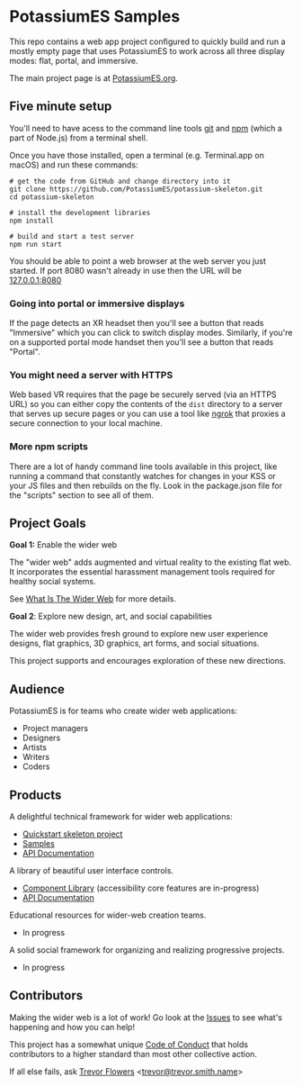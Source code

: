 # PotassiumES Samples

This repo contains a web app project configured to quickly build and run a mostly empty page that uses PotassiumES to work across all three display modes: flat, portal, and immersive.

The main project page is at [PotassiumES.org](https://potassiumes.org/).

## Five minute setup

You'll need to have acess to the command line tools [git](https://git-scm.com/book/en/v2/Getting-Started-Installing-Git) and [npm](https://nodejs.org/en/download/) (which a part of Node.js) from a terminal shell.

Once you have those installed, open a terminal (e.g. Terminal.app on macOS) and run these commands:

	# get the code from GitHub and change directory into it
	git clone https://github.com/PotassiumES/potassium-skeleton.git
	cd potassium-skeleton

	# install the development libraries
	npm install

	# build and start a test server
	npm run start

You should be able to point a web browser at the web server you just started. If port 8080 wasn't already in use then the URL will be [127.0.0.1:8080](http://127.0.0.1:8080)

### Going into portal or immersive displays

If the page detects an XR headset then you'll see a button that reads "Immersive" which you can click to switch display modes. Similarly, if you're on a supported portal mode handset then you'll see a button that reads "Portal".

### You might need a server with HTTPS

Web based VR requires that the page be securely served (via an HTTPS URL) so you can either copy the contents of the `dist` directory to a server that serves up secure pages or you can use a tool like [ngrok](https://ngrok.com/) that proxies a secure connection to your local machine. 

### More npm scripts

There are a lot of handy command line tools available in this project, like running a command that constantly watches for changes in your KSS or your JS files and then rebuilds on the fly. Look in the package.json file for the "scripts" section to see all of them.

## Project Goals

**Goal 1:** Enable the wider web

The "wider web" adds augmented and virtual reality to the existing flat web. It incorporates the essential harassment management tools required for healthy social systems.

See [What Is The Wider Web](https://potassiumes.org/wider-web/) for more details.

**Goal 2**: Explore new design, art, and social capabilities

The wider web provides fresh ground to explore new user experience designs, flat graphics, 3D graphics, art forms, and social situations.

This project supports and encourages exploration of these new directions.

## Audience

PotassiumES is for teams who create wider web applications:

- Project managers
- Designers
- Artists
- Writers
- Coders

## Products

A delightful technical framework for wider web applications:
- [Quickstart skeleton project](https://github.com/PotassiumES/potassium-skeleton/)
- [Samples](https://github.com/potassiumes/potassium-samples/)
- [API Documentation](https://potassiumes.org/docs/es/)

A library of beautiful user interface controls.
- [Component Library](https://github.com/PotassiumES/potassium-components) (accessibility core features are in-progress)
- [API Documentation](https://potassiumes.org/docs/components/)

Educational resources for wider-web creation teams.
- In progress

A solid social framework for organizing and realizing progressive projects.
- In progress

## Contributors

Making the wider web is a lot of work! Go look at the [Issues](https://github.com/PotassiumES/potassium-es/issues) to see what's happening and how you can help!

This project has a somewhat unique [Code of Conduct](https://github.com/PotassiumES/potassium-es/blob/master/CODE%20OF%20CONDUCT.md) that holds contributors to a higher standard than most other collective action.

If all else fails, ask [Trevor Flowers](http://trevor.smith.name/) &lt;trevor@trevor.smith.name&gt;
